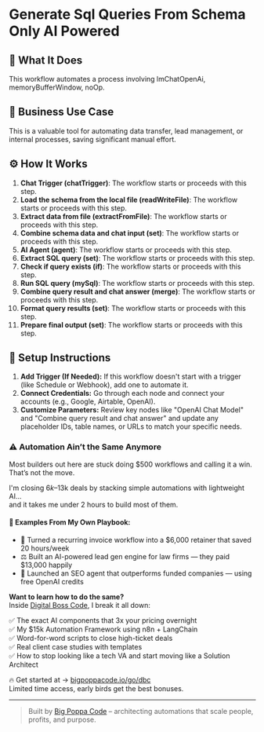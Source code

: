 # Generate Sql Queries From Schema Only AI Powered

## 🚀 What It Does
This workflow automates a process involving lmChatOpenAi, memoryBufferWindow, noOp.

## 💼 Business Use Case
This is a valuable tool for automating data transfer, lead management, or internal processes, saving significant manual effort.

## ⚙️ How It Works
1. **Chat Trigger (chatTrigger)**: The workflow starts or proceeds with this step.
2. **Load the schema from the local file (readWriteFile)**: The workflow starts or proceeds with this step.
3. **Extract data from file (extractFromFile)**: The workflow starts or proceeds with this step.
4. **Combine schema data and chat input (set)**: The workflow starts or proceeds with this step.
5. **AI Agent (agent)**: The workflow starts or proceeds with this step.
6. **Extract SQL query (set)**: The workflow starts or proceeds with this step.
7. **Check if query exists (if)**: The workflow starts or proceeds with this step.
8. **Run SQL query (mySql)**: The workflow starts or proceeds with this step.
9. **Combine query result and chat answer (merge)**: The workflow starts or proceeds with this step.
10. **Format query results (set)**: The workflow starts or proceeds with this step.
11. **Prepare final output (set)**: The workflow starts or proceeds with this step.

## 🔧 Setup Instructions
1. **Add Trigger (If Needed):** If this workflow doesn't start with a trigger (like Schedule or Webhook), add one to automate it.
2. **Connect Credentials:** Go through each node and connect your accounts (e.g., Google, Airtable, OpenAI).
3. **Customize Parameters:** Review key nodes like "OpenAI Chat Model" and "Combine query result and chat answer" and update any placeholder IDs, table names, or URLs to match your specific needs.

### ⚠️ Automation Ain’t the Same Anymore

Most builders out here are stuck doing $500 workflows and calling it a win.  
That’s not the move.  

I'm closing $6k–$13k deals by stacking simple automations with lightweight AI...  
and it takes me under 2 hours to build most of them.

#### 🧠 Examples From My Own Playbook:
- 🔁 Turned a recurring invoice workflow into a $6,000 retainer that saved 20 hours/week  
- ⚖️ Built an AI-powered lead gen engine for law firms — they paid $13,000 happily  
- 🚀 Launched an SEO agent that outperforms funded companies — using free OpenAI credits  

**Want to learn how to do the same?**  
Inside [Digital Boss Code](https://bigpoppacode.io/go/dbc), I break it all down:

✅ The exact AI components that 3x your pricing overnight  
✅ My $15k Automation Framework using n8n + LangChain  
✅ Word-for-word scripts to close high-ticket deals  
✅ Real client case studies with templates  
✅ How to stop looking like a tech VA and start moving like a Solution Architect  

🔥 Get started at → [bigpoppacode.io/go/dbc](https://bigpoppacode.io/go/dbc)  
Limited time access, early birds get the best bonuses.

---

> Built by [Big Poppa Code](https://bigpoppacode.io) – architecting automations that scale people, profits, and purpose.
